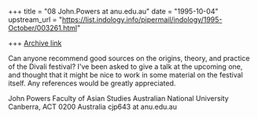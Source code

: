 +++
title = "08 John.Powers at anu.edu.au"
date = "1995-10-04"
upstream_url = "https://list.indology.info/pipermail/indology/1995-October/003261.html"

+++
[Archive link](https://list.indology.info/pipermail/indology/1995-October/003261.html)

Can anyone recommend good sources on the origins, theory, and practice of
the Divali festival? I've been asked to give a talk at the upcoming one,
and thought that it might be nice to work in some material on the festival
itself. Any references would be greatly appreciated.

John Powers
Faculty of Asian Studies
Australian National University
Canberra, ACT 0200
Australia
cjp643 at anu.edu.au







